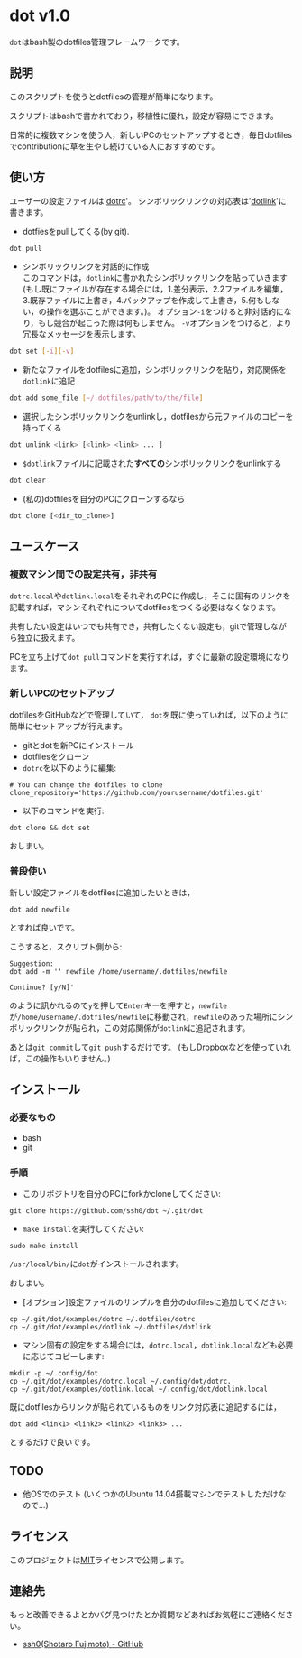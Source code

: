 # dot v1.0

`dot`はbash製のdotfiles管理フレームワークです。

## 説明

このスクリプトを使うとdotfilesの管理が簡単になります。

スクリプトはbashで書かれており，移植性に優れ，設定が容易にできます。

日常的に複数マシンを使う人，新しいPCのセットアップするとき，毎日dotfilesでcontributionに草を生やし続けている人におすすめです。

## 使い方

ユーザーの設定ファイルは'[dotrc](./examples/dotrc)'。
シンボリックリンクの対応表は'[dotlink](./examples/dotlink)'に書きます。

* dotfiesをpullしてくる(by git).  
```bash
dot pull
```

* シンボリックリンクを対話的に作成  
  このコマンドは，`dotlink`に書かれたシンボリックリンクを貼っていきます
  (もし既にファイルが存在する場合には，1.差分表示，2.2ファイルを編集，3.既存ファイルに上書き，4.バックアップを作成して上書き，5.何もしない，の操作を選ぶことができます。)。
  オプション`-i`をつけると非対話的になり，もし競合が起こった際は何もしません。
  `-v`オプションをつけると，より冗長なメッセージを表示します。
```bash
dot set [-i][-v]
```

* 新たなファイルをdotfilesに追加，シンボリックリンクを貼り，対応関係を`dotlink`に追記  
```bash
dot add some_file [~/.dotfiles/path/to/the/file]
```

* 選択したシンボリックリンクをunlinkし，dotfilesから元ファイルのコピーを持ってくる  
```bash
dot unlink <link> [<link> <link> ... ]
```

* `$dotlink`ファイルに記載された**すべての**シンボリックリンクをunlinkする  
```bash
dot clear
```

* (私の)dotfilesを自分のPCにクローンするなら  
```bash
dot clone [<dir_to_clone>]
```


## ユースケース

### 複数マシン間での設定共有，非共有

`dotrc.local`や`dotlink.local`をそれぞれのPCに作成し，そこに固有のリンクを記載すれば，マシンそれぞれについてdotfilesをつくる必要はなくなります。

共有したい設定はいつでも共有でき，共有したくない設定も，gitで管理しながら独立に扱えます。

PCを立ち上げて`dot pull`コマンドを実行すれば，すぐに最新の設定環境になります。

### 新しいPCのセットアップ

dotfilesをGitHubなどで管理していて， `dot`を既に使っていれば，以下のように簡単にセットアップが行えます。

* gitとdotを新PCにインストール
* dotfilesをクローン
* `dotrc`を以下のように編集:  
```
# You can change the dotfiles to clone
clone_repository='https://github.com/yourusername/dotfiles.git'
```
* 以下のコマンドを実行:  
```
dot clone && dot set
```

おしまい。

### 普段使い

新しい設定ファイルをdotfilesに追加したいときは，

```
dot add newfile
```

とすれば良いです。

こうすると，スクリプト側から:

```
Suggestion:
dot add -m '' newfile /home/username/.dotfiles/newfile

Continue? [y/N]'
```

のように訊かれるので`y`を押して`Enter`キーを押すと，`newfile`が`/home/username/.dotfiles/newfile`に移動され，`newfile`のあった場所にシンボリックリンクが貼られ，この対応関係が`dotlink`に追記されます。

あとは`git commit`して`git push`するだけです。
(もしDropboxなどを使っていれば，この操作もいりません。)

## インストール

### 必要なもの

* bash
* git

### 手順

* このリポジトリを自分のPCにforkかcloneしてください:  
```
git clone https://github.com/ssh0/dot ~/.git/dot
```

* `make install`を実行してください:
```
sudo make install
```

`/usr/local/bin/`に`dot`がインストールされます。

おしまい。

* [オプション]設定ファイルのサンプルを自分のdotfilesに追加してください:  
```
cp ~/.git/dot/examples/dotrc ~/.dotfiles/dotrc
cp ~/.git/dot/examples/dotlink ~/.dotfiles/dotlink
```

* マシン固有の設定をする場合には，`dotrc.local`，`dotlink.local`なども必要に応じてコピーします:  
```
mkdir -p ~/.config/dot
cp ~/.git/dot/examples/dotrc.local ~/.config/dot/dotrc.
cp ~/.git/dot/examples/dotlink.local ~/.config/dot/dotlink.local
```

既にdotfilesからリンクが貼られているものをリンク対応表に追記するには，

```
dot add <link1> <link2> <link2> <link3> ...
```

とするだけで良いです。

## TODO

* 他OSでのテスト (いくつかのUbuntu 14.04搭載マシンでテストしただけなので...)

## ライセンス

このプロジェクトは[MIT](./LICENSE)ライセンスで公開します。

## 連絡先

もっと改善できるよとかバグ見つけたとか質問などあればお気軽にご連絡ください。

* [ssh0(Shotaro Fujimoto) - GitHub](https://github.com/ssh0)

